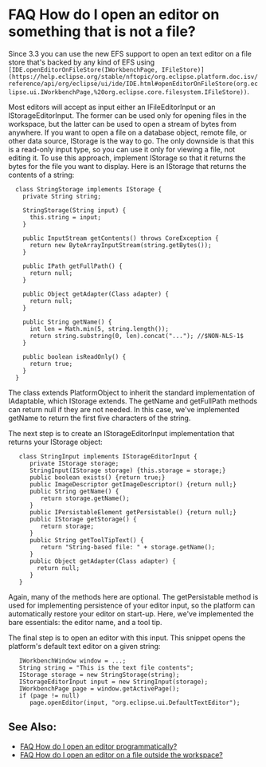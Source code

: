 

FAQ How do I open an editor on something that is not a file?
============================================================

Since 3.3 you can use the new EFS support to open an text editor on a file store that's backed by any kind of EFS using `[IDE.openEditorOnFileStore(IWorkbenchPage, IFileStore)](https://help.eclipse.org/stable/nftopic/org.eclipse.platform.doc.isv/reference/api/org/eclipse/ui/ide/IDE.html#openEditorOnFileStore(org.eclipse.ui.IWorkbenchPage,%20org.eclipse.core.filesystem.IFileStore))`.

Most editors will accept as input either an IFileEditorInput or an IStorageEditorInput. The former can be used only for opening files in the workspace, but the latter can be used to open a stream of bytes from anywhere. If you want to open a file on a database object, remote file, or other data source, IStorage is the way to go. The only downside is that this is a read-only input type, so you can use it only for viewing a file, not editing it. To use this approach, implement IStorage so that it returns the bytes for the file you want to display. Here is an IStorage that returns the contents of a string:

      class StringStorage implements IStorage {
        private String string;
       
        StringStorage(String input) {
          this.string = input;
        }
       
        public InputStream getContents() throws CoreException {
          return new ByteArrayInputStream(string.getBytes());
        }
       
        public IPath getFullPath() {
          return null;
        }
       
        public Object getAdapter(Class adapter) {
          return null;
        }
       
        public String getName() {
          int len = Math.min(5, string.length());
          return string.substring(0, len).concat("..."); //$NON-NLS-1$
        }
       
        public boolean isReadOnly() {
          return true;
        }
      }

The class extends PlatformObject to inherit the standard implementation of IAdaptable, which IStorage extends. The getName and getFullPath methods can return null if they are not needed. In this case, we've implemented getName to return the first five characters of the string.

The next step is to create an IStorageEditorInput implementation that returns your IStorage object:

 

       class StringInput implements IStorageEditorInput {
          private IStorage storage;
          StringInput(IStorage storage) {this.storage = storage;}
          public boolean exists() {return true;}
          public ImageDescriptor getImageDescriptor() {return null;}
          public String getName() {
             return storage.getName();
          }
          public IPersistableElement getPersistable() {return null;}
          public IStorage getStorage() {
             return storage;
          }
          public String getToolTipText() {
             return "String-based file: " + storage.getName();
          }
          public Object getAdapter(Class adapter) {
            return null;
          }
       }

Again, many of the methods here are optional. The getPersistable method is used for implementing persistence of your editor input, so the platform can automatically restore your editor on start-up. Here, we've implemented the bare essentials: the editor name, and a tool tip.

The final step is to open an editor with this input. This snippet opens the platform's default text editor on a given string:

 

       IWorkbenchWindow window = ...;
       String string = "This is the text file contents";
       IStorage storage = new StringStorage(string);
       IStorageEditorInput input = new StringInput(storage);
       IWorkbenchPage page = window.getActivePage();
       if (page != null)
          page.openEditor(input, "org.eclipse.ui.DefaultTextEditor");

See Also:
---------

*   [FAQ How do I open an editor programmatically?](./FAQ_How_do_I_open_an_editor_programmatically.md "FAQ How do I open an editor programmatically?")
*   [FAQ How do I open an editor on a file outside the workspace?](./FAQ_How_do_I_open_an_editor_on_a_file_outside_the_workspace.md "FAQ How do I open an editor on a file outside the workspace?")

